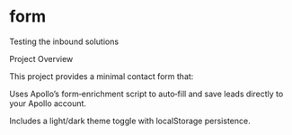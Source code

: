 # form
Testing the inbound solutions

Project Overview

This project provides a minimal contact form that:

Uses Apollo’s form‑enrichment script to auto‑fill and save leads directly to your Apollo account.

Includes a light/dark theme toggle with localStorage persistence.
